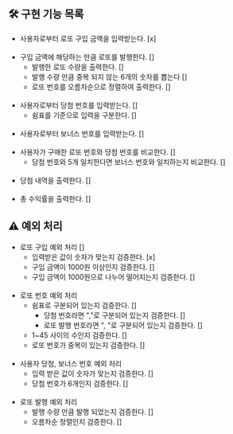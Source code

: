 ## 🛠 구현 기능 목록

- 사용자로부터 로또 구입 금액을 입력받는다. [x]
  <br><br>
- 구입 금액에 해당하는 만큼 로또를 발행한다. []
  - 발행한 로또 수량을 출력한다. []
  - 발행 수량 만큼 중복 되지 않는 6개의 숫자를 뽑는다 []
  - 로또 번호를 오름차순으로 정렬하여 출력한다. []
    <br><br>
- 사용자로부터 당첨 번호를 입력받는다. []
  - 쉼표를 기준으로 입력을 구분한다. []
    <br><br>
- 사용자로부터 보너스 번호를 입력받는다. []
  <br><br>
- 사용자가 구매한 로또 번호와 당첨 번호를 비교한다. []
  - 당첨 번호와 5개 일치한다면 보너스 번호와 일치하는지 비교한다. []
    <br><br>
- 당첨 내역을 출력한다. []
  <br><br>
- 총 수익률을 출력한다. []

## ⚠️ 예외 처리

- 로또 구입 예외 처리 []
  - 입력받은 값이 숫자가 맞는지 검증한다. [x]
  - 구입 금액이 1000원 이상인지 검증한다. []
  - 구입 금액이 1000원으로 나누어 떨어지는지 검증한다. []
    <br><br>
- 로또 번호 예외 처리
  - 쉼표로 구분되어 있는지 검증한다. []
    - 당첨 번호라면 ","로 구분되어 있는지 검증한다. []
    - 로또 발행 번호라면 ", "로 구분되어 있는지 검증한다. []
  - 1~45 사이의 수인지 검증한다. []
  - 로또 번호가 중복이 있는지 검증한다. []
    <br><br>
- 사용자 당첨, 보너스 번호 예외 처리
  - 입력 받은 값이 숫자가 맞는지 검증한다. []
  - 당첨 번호가 6개인지 검증한다. []
    <br><br>
- 로또 발행 예외 처리
  - 발행 수량 만큼 발행 되었는지 검증한다. []
  - 오름차순 정렬인지 검증한다. []